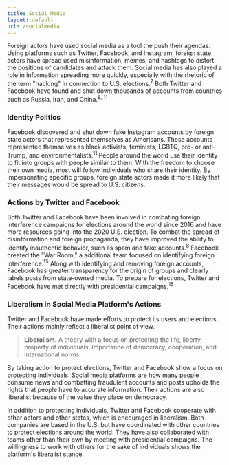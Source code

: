 ```yaml
---
title: Social Media
layout: default
url: /socialmedia
---
```


Foreign actors have used social media as a tool the push their agendas. Using platforms such as Twitter, Facebook, and Instagram, foreign state actors have spread used misinformation, memes, and hashtags to distort the positions of candidates and attack them. Social media has also played a role in information spreading more quickly, especially with the rhetoric of the term "hacking" in connection to U.S. elections.<sup>7</sup> Both Twitter and Facebook have found and shut down thousands of accounts from countries such as Russia, Iran, and China.<sup>8, 11</sup>

### Identity Politics

Facebook discovered and shut down fake Instagram accounts by foreign state actors that represented themselves as Americans. These accounts represented themselves as black activists, feminists, LGBTQ, pro- or anti-Trump, and environmentalists.<sup>11</sup> People around the world use their identity to fit into groups with people similar to them. With the freedom to choose their own media, most will follow individuals who share their identity. By impersonating specific groups, foreign state actors made it more likely that their messages would be spread to U.S. citizens.

### Actions by Twitter and Facebook

Both Twitter and Facebook have been involved in combating foreign interference campaigns for elections around the world since 2016 and have more resources going into the 2020 U.S. election. To combat the spread of disinformation and foreign propaganda, they have improved the ability to identify inauthentic behavior, such as spam and fake accounts.<sup>8</sup> Facebook created the "War Room," a additional team focused on identifying foreign interference.<sup>15</sup> Along with identifying and removing foreign accounts, Facebook has greater transparency for the origin of groups and clearly labels posts from state-owned media. To prepare for elections, Twitter and Facebook have met directly with presidential campaigns.<sup>15</sup>

### Liberalism in Social Media Platform's Actions

Twitter and Facebook have made efforts to protect its users and elections. Their actions mainly reflect a liberalist point of view.

> **Liberalism.** A theory with a focus on protecting the life, liberty, property of individuals. Importance of democracy, cooperation, and international norms.

By taking action to protect elections, Twitter and Facebook show a focus on protecting individuals. Social media platforms are how many people consume news and combatting fraudulent accounts and posts upholds the rights that people have to accurate information. Their actions are also liberalist because of the value they place on democracy.

In addition to protecting individuals, Twitter and Facebook cooperate with other actors and other states, which is encouraged in liberalism. Both companies are based in the U.S. but have coordinated with other countries to protect elections around the world. They have also collaborated with teams other than their own by meeting with presidential campaigns. The willingness to work with others for the sake of individuals shows the platform's liberalist stance.